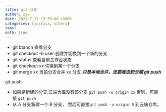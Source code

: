 ```yaml
---
title: git 分支
author: xyx
date: 2021-7-15 13:33:00 +0800
categories: [justxyx, others]
tags:
math: true
---
```


- git btanch 查看分支
- git checkout -b user 创建并切换到一个新的分支
- git status 查看当前工作台状态
- git checkout xx 切换到某一个分支
- git merge xx 当前分支合并 xx 分支 **_只是本地合并，还要推送到云端 git push_**

git push

- 如果是新建的分支,云端仓库没有该分支
  `git push -u origin xx`
  否则，可直接 `git push`
- 从 A 分支新建一个 B 分支， 然后可直接`git push -u origin B` 到云端仓库。
